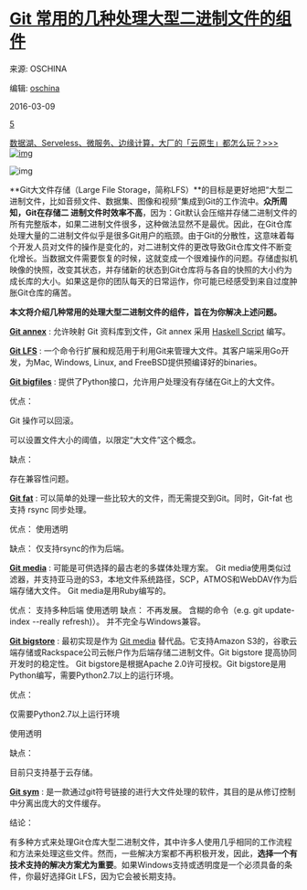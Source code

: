 # [Git 常用的几种处理大型二进制文件的组件](https://www.oschina.net/news/71365/git-annex-lfs-bigfiles-fat-media-bigstore-sym)

来源: OSCHINA

编辑: [oschina](https://my.oschina.net/osadmin)

2016-03-09

[ 5](https://www.oschina.net/news/71365/git-annex-lfs-bigfiles-fat-media-bigstore-sym#comments)

[数据湖、Serveless、微服务、边缘计算，大厂的「云原生」都怎么玩？>>> ![img](https://www.oschina.net/img/hot3.png)](https://cloud.tencent.com/developer/salon/live-1359?channel=oschina)

![img](http://static.oschina.net/uploads/space/2016/0309/160505_EgI5_1774694.png)


**Git大文件存储（Large File Storage，简称LFS）**的目标是更好地把“大型二进制文件，比如音频文件、数据集、图像和视频”集成到Git的工作流中。**众所周知，Git在存储二 进制文件时效率不高**，因为：Git默认会压缩并存储二进制文件的所有完整版本，如果二进制文件很多，这种做法显然不是最优。因此，在Git仓库处理大量的二进制文件似乎是很多Git用户的瓶颈。由于Git的分散性，这意味着每个开发人员对文件的操作是变化的，对二进制文件的更改导致Git仓库文件不断变化增长。当数据文件需要恢复的时候，这就变成一个很难操作的问题。存储虚拟机映像的快照，改变其状态，并存储新的状态到Git仓库将与各自的快照的大小约为成长库的大小。如果这是你的团队每天的日常运作，你可能已经感受到来自过度肿胀Git仓库的痛苦。

**本文将介绍几种常用的处理大型二进制文件的组件，旨在为你解决上述问题。**

[**Git annex**](http://www.oschina.net/p/git-annex) : 允许映射 Git 资料库到文件，Git annex 采用 [Haskell Script](http://www.oschina.net/p/haskell) 编写。

[**Git LFS**](http://www.oschina.net/search?scope=project&q=git+LFS) : 一个命令行扩展和规范用于利用Git来管理大文件。其客户端采用Go开发，为Mac, Windows, Linux, and FreeBSD提供预编译好的binaries。

[**Git bigfiles**](http://www.oschina.net/p/git+bigfiles) : 提供了Python接口，允许用户处理没有存储在Git上的大文件。

优点：

Git 操作可以回滚。

可以设置文件大小的阈值，以限定“大文件”这个概念。

缺点：

存在兼容性问题。

[**Git fat**](http://www.oschina.net/p/git-fat) : 可以简单的处理一些比较大的文件，而无需提交到Git。同时，Git-fat 也支持 rsync 同步处理。

优点：
    使用透明

缺点：
    仅支持rsync的作为后端。



[**Git media**](http://www.oschina.net/p/git+media) : 可能是可供选择的最古老的多媒体处理方案。 Git media使用类似过滤器，并支持亚马逊的S3，本地文件系统路径，SCP，ATMOS和WebDAV作为后端存储大文件。 Git media是用Ruby编写的。

优点：
    支持多种后端
    使用透明
缺点：
    不再发展。
    含糊的命令（e.g. git update-index --really refresh)）。
    并不完全与Windows兼容。



[**Git bigstore**](http://www.oschina.net/p/git+bigstore) : 最初实现是作为 [Git media](http://www.oschina.net/p/git+media?fromerr=3psbVGbr) 替代品。它支持Amazon S3的，谷歌云端存储或Rackspace公司云帐户作为后端存储二进制文件。Git bigstore 提高协同开发时的稳定性。 Git bigstore是根据Apache 2.0许可授权。Git bigstore是用Python编写，需要Python2.7以上的运行环境。

优点：

仅需要Python2.7以上运行环境

使用透明

缺点：

目前只支持基于云存储。

[**Git sym**](http://www.oschina.net/p/git-sym) : 是一款通过git符号链接的进行大文件处理的软件，其目的是从修订控制中分离出庞大的文件缓存。

结论：

有多种方式来处理Git仓库大型二进制文件，其中许多人使用几乎相同的工作流程和方法来处理这些文件。然而，一些解决方案都不再积极开发，因此，**选择一个有技术支持的解决方案尤为重要**。如果Windows支持或透明度是一个必须具备的条件，你最好选择Git LFS，因为它会被长期支持。